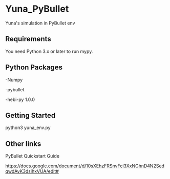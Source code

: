 # Yuna_PyBullet
Yuna's simulation in PyBullet env



Requirements
------------

You need Python 3.x or later to run mypy.  


## Python Packages
-Numpy

-pybullet


-hebi-py 1.0.0



Getting Started
-----

python3 yuna_env.py


Other links
-----
PyBullet Quickstart Guide


https://docs.google.com/document/d/10sXEhzFRSnvFcl3XxNGhnD4N2SedqwdAvK3dsihxVUA/edit#
